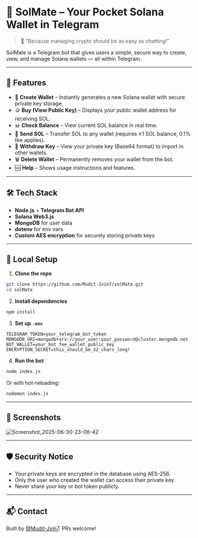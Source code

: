 # 🧠 SolMate – Your Pocket Solana Wallet in Telegram

> 💬 “Because managing crypto should be as easy as chatting!”

SolMate is a Telegram bot that gives users a simple, secure way to create, view, and manage Solana wallets — all within Telegram.

---

## 🚀 Features

- 🔐 **Create Wallet** – Instantly generates a new Solana wallet with secure private key storage.
- 🪙 **Buy (View Public Key)** – Displays your public wallet address for receiving SOL.
- 📊 **Check Balance** – View current SOL balance in real time.
- 💸 **Send SOL** – Transfer SOL to any wallet (requires ≥1 SOL balance, 0.1% fee applies).
- 🔐 **Withdraw Key** – View your private key (Base64 format) to import in other wallets.
- 🗑️ **Delete Wallet** – Permanently removes your wallet from the bot.
- 🆘 **Help** – Shows usage instructions and features.

---

## 🛠️ Tech Stack

- **Node.js** + **Telegram Bot API**
- **Solana Web3.js**
- **MongoDB** for user data
- **dotenv** for env vars
- **Custom AES encryption** for securely storing private keys

---

## 🧪 Local Setup

1. **Clone the repo**

```bash
git clone https://github.com/Mudit-Jxin7/solMate.git
cd solMate
````

2. **Install dependencies**

```bash
npm install
```

3. **Set up `.env`**

```env
TELEGRAM_TOKEN=your_telegram_bot_token
MONGODB_URI=mongodb+srv://your_user:your_password@cluster.mongodb.net
BOT_WALLET=your_bot_fee_wallet_public_key
ENCRYPTION_SECRET=this_should_be_32_chars_long!
```

4. **Run the bot**

```bash
node index.js
```

Or with hot-reloading:

```bash
nodemon index.js
```

---

## 📸 Screenshots

![Screenshot_2025-06-30-23-08-42](https://github.com/user-attachments/assets/27db1357-75d7-4197-bd01-662fe54b20bb)

---

## 🛡️ Security Notice

* Your private keys are encrypted in the database using AES-256.
* Only the user who created the wallet can access their private key.
* Never share your key or bot token publicly.

---

## 📬 Contact

Built by [@Mudit-Jxin7](https://github.com/yourhandle). PRs welcome!

